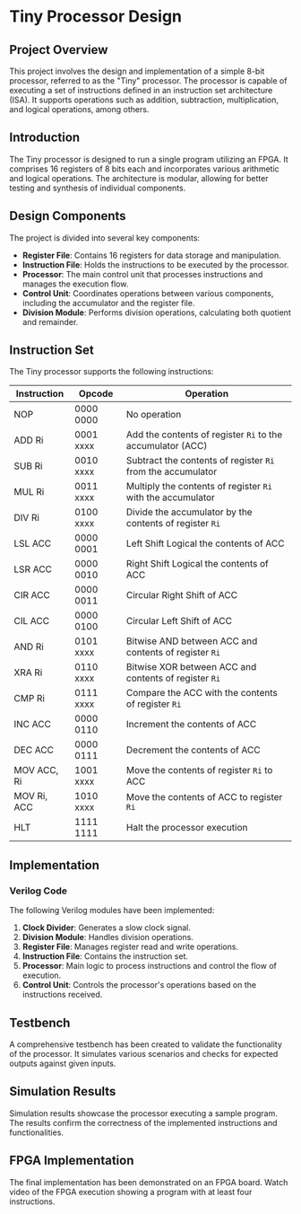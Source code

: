 # Tiny Processor Design

## Project Overview

This project involves the design and implementation of a simple 8-bit processor, referred to as the "Tiny" processor. The processor is capable of executing a set of instructions defined in an instruction set architecture (ISA). It supports operations such as addition, subtraction, multiplication, and logical operations, among others.

## Introduction

The Tiny processor is designed to run a single program utilizing an FPGA. It comprises 16 registers of 8 bits each and incorporates various arithmetic and logical operations. The architecture is modular, allowing for better testing and synthesis of individual components.

## Design Components

The project is divided into several key components:

- **Register File**: Contains 16 registers for data storage and manipulation.
- **Instruction File**: Holds the instructions to be executed by the processor.
- **Processor**: The main control unit that processes instructions and manages the execution flow.
- **Control Unit**: Coordinates operations between various components, including the accumulator and the register file.
- **Division Module**: Performs division operations, calculating both quotient and remainder.

## Instruction Set

The Tiny processor supports the following instructions:

| Instruction | Opcode   | Operation                                                                                     |
|-------------|----------|-----------------------------------------------------------------------------------------------|
| NOP         | 0000 0000| No operation                                                                                 |
| ADD Ri      | 0001 xxxx| Add the contents of register `Ri` to the accumulator (ACC)                                   |
| SUB Ri      | 0010 xxxx| Subtract the contents of register `Ri` from the accumulator                                   |
| MUL Ri      | 0011 xxxx| Multiply the contents of register `Ri` with the accumulator                                   |
| DIV Ri      | 0100 xxxx| Divide the accumulator by the contents of register `Ri`                                       |
| LSL ACC     | 0000 0001| Left Shift Logical the contents of ACC                                                       |
| LSR ACC     | 0000 0010| Right Shift Logical the contents of ACC                                                      |
| CIR ACC     | 0000 0011| Circular Right Shift of ACC                                                                   |
| CIL ACC     | 0000 0100| Circular Left Shift of ACC                                                                    |
| AND Ri      | 0101 xxxx| Bitwise AND between ACC and contents of register `Ri`                                        |
| XRA Ri      | 0110 xxxx| Bitwise XOR between ACC and contents of register `Ri`                                        |
| CMP Ri      | 0111 xxxx| Compare the ACC with the contents of register `Ri`                                            |
| INC ACC     | 0000 0110| Increment the contents of ACC                                                                  |
| DEC ACC     | 0000 0111| Decrement the contents of ACC                                                                  |
| MOV ACC, Ri | 1001 xxxx| Move the contents of register `Ri` to ACC                                                    |
| MOV Ri, ACC | 1010 xxxx| Move the contents of ACC to register `Ri`                                                   |
| HLT         | 1111 1111| Halt the processor execution                                                                  |

## Implementation

### Verilog Code

The following Verilog modules have been implemented:

1. **Clock Divider**: Generates a slow clock signal.
2. **Division Module**: Handles division operations.
3. **Register File**: Manages register read and write operations.
4. **Instruction File**: Contains the instruction set.
5. **Processor**: Main logic to process instructions and control the flow of execution.
6. **Control Unit**: Controls the processor's operations based on the instructions received.

## Testbench

A comprehensive testbench has been created to validate the functionality of the processor. It simulates various scenarios and checks for expected outputs against given inputs.

## Simulation Results

Simulation results showcase the processor executing a sample program. The results confirm the correctness of the implemented instructions and functionalities.

## FPGA Implementation

The final implementation has been demonstrated on an FPGA board. Watch video of the FPGA execution showing a program with at least four instructions.
